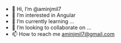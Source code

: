 - 👋 Hi, I’m @aminjmil7
- 👀 I’m interested in Angular
- 🌱 I’m currently learning ...
- 💞️ I’m looking to collaborate on ...
- 📫 How to reach me aminjmil7@gmail.com

<!---
aminjmil7/aminjmil7 is a ✨ special ✨ repository because its `README.md` (this file) appears on your GitHub profile.
You can click the Preview link to take a look at your changes.
--->
